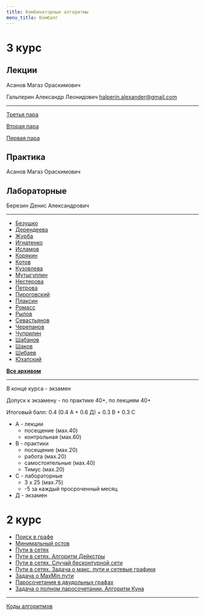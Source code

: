 ```yaml
---
title: Комбинаторные алгоритмы
menu_title: Комбалг
---
```


# 3 курс

## Лекции

Асанов Магаз Ораскимович

Гальперин Александр Леонидович halperin.alexander@gmail.com

---

[Третья пара](lectures/3)

[Вторая пара](lectures/2)

[Первая пара](lectures/1)



## Практика

Асанов Магаз Ораскимович



## Лабораторные

Березин Денис Александрович

---

- [Безушко](labs/1)
- [Дерендеева](labs/2)
- [Журба](labs/3)
- [Игнатенко](labs/4)
- [Исламов](labs/5)
- [Корякин](labs/6)
- [Котов](labs/7)
- [Кузовлева](labs/8)
- [Мутыгуллин](labs/9)
- [Нестерова](labs/10)
- [Петрова](labs/11)
- [Пироговский](labs/12)
- [Плаксин](labs/13)
- [Ромасс](labs/14)
- [Рылов](labs/15)
- [Севастьянов](labs/16)
- [Черепанов](labs/17)
- [Чуприлин](labs/18)
- [Шабанов](labs/19)
- [Шаков](labs/20)
- [Шибаев](labs/21)
- [Юхатский](labs/22)

**[Все архивом](labs.zip)**

---

В конце курса - экзамен

Допуск к экзамену - по практике 40+, по лекциям 40+

Итоговый балл: 0.4 (0.4 А + 0.6 Д) + 0.3 В + 0.3 С

- А - лекции
  - посещение (мах.40)
  - контрольная (мах.60)
- В - практики
  - посещение (мах.20)
  - работа (мах.20)
  - самостоятельные (мах.40)
  - Тимус (мах.20)
- С - лабораторные
  - 3 х 25 (мах.75)
  - -5 за каждый просроченный месяц
- Д - экзамен



# 2 курс

* [Поиск в графе](files/search.pdf)
* [Минимальный остов](files/ostov.pdf)
* [Пути в сетях](files/net.pdf)
* [Пути в сетях. Алгоритм Дейкстры](files/dijkstra.pdf)
* [Пути в сетях. Случай бесконтурной сети](files/bezkontur.pdf)
* [Пути в сетях. Задача о макс. пути и сетевые графики](files/maxnet.pdf)
* [Задача о MaxMin пути](files/maxmin.pptx)
* [Паросочетания в двудольных графах](files/pairs.pdf)
* [Задача о полном паросочетании. Алгоритм Куна](files/kun.pdf)

------

[Коды алгоритмов](codes)

